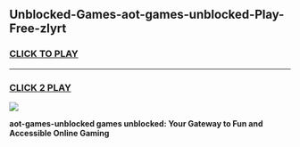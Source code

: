 
## Unblocked-Games-aot-games-unblocked-Play-Free-zlyrt
<h3>
<a href="https://premium76.site?title=aot-games-unblocked&ref=22A">CLICK TO PLAY</a></h3>
<hr>

<h3>
<a href="https://premium76.site?title=aot-games-unblocked&ref=22A">CLICK 2 PLAY</a>
  
</h3>

<a href="https://premium76.site?title=aot-games-unblocked&ref=22A"><img src="https://clearcache.store/games.png"></a>


**aot-games-unblocked games unblocked: Your Gateway to Fun and Accessible Online Gaming**
